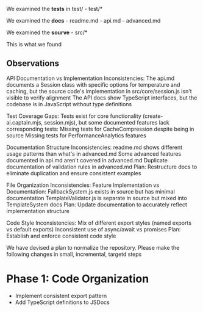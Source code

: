 We examined the **tests** in test/
    - test/*

We examined the **docs**
    - readme.md
    - api.md
    - advanced.md

We examined the **sourve**
    - src/*

This is what we found

## Observations

API Documentation vs Implementation Inconsistencies:
    The api.md documents a Session class with specific options for temperature and caching, but the source code's implementation in src/core/session.js isn't visible to verify alignment
    The API docs show TypeScript interfaces, but the codebase is in JavaScript without type definitions

Test Coverage Gaps:
    Tests exist for core functionality (create-ai.captain.mjs, session.mjs), but some documented features lack corresponding tests:
    Missing tests for CacheCompression despite being in source
    Missing tests for PerformanceAnalytics features

Documentation Structure Inconsistencies:
readme.md shows different usage patterns than what's in advanced.md
    Some advanced features documented in api.md aren't covered in advanced.md
    Duplicate documentation of validation rules in advanced.md
    Plan: Restructure docs to eliminate duplication and ensure consistent examples

File Organization Inconsistencies:
    Feature Implementation vs Documentation:
    FallbackSystem.js exists in source but has minimal documentation
    TemplateValidator.js is separate in source but mixed into TemplateSystem docs
    Plan: Update documentation to accurately reflect implementation structure

Code Style Inconsistencies:
    Mix of different export styles (named exports vs default exports)
    Inconsistent use of async/await vs promises
    Plan: Establish and enforce consistent code style

We have devised a plan to normalize the repository.
Please make the following changes in small, incremental, targetd steps

# Phase 1: Code Organization
- Implement consistent export pattern
- Add TypeScript definitions to JSDocs
